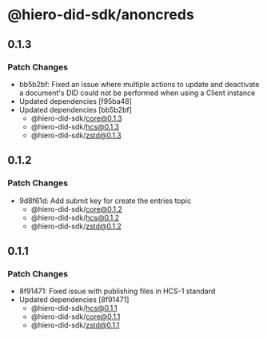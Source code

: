# @hiero-did-sdk/anoncreds

## 0.1.3

### Patch Changes

- bb5b2bf: Fixed an issue where multiple actions to update and deactivate a document's DID could not be performed when using a Client instance
- Updated dependencies [f95ba48]
- Updated dependencies [bb5b2bf]
  - @hiero-did-sdk/core@0.1.3
  - @hiero-did-sdk/hcs@0.1.3
  - @hiero-did-sdk/zstd@0.1.3

## 0.1.2

### Patch Changes

- 9d8f61d: Add submit key for create the entries topic
  - @hiero-did-sdk/core@0.1.2
  - @hiero-did-sdk/hcs@0.1.2
  - @hiero-did-sdk/zstd@0.1.2

## 0.1.1

### Patch Changes

- 8f91471: Fixed issue with publishing files in HCS-1 standard
- Updated dependencies [8f91471]
  - @hiero-did-sdk/hcs@0.1.1
  - @hiero-did-sdk/core@0.1.1
  - @hiero-did-sdk/zstd@0.1.1

